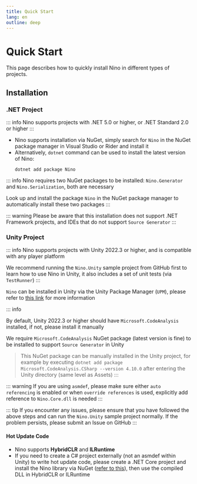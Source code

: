 ```yaml
---
title: Quick Start
lang: en
outline: deep
---
```

# Quick Start

This page describes how to quickly install Nino in different types of projects.


## Installation

### .NET Project

::: info
Nino supports projects with .NET 5.0 or higher, or .NET Standard 2.0 or higher
:::

- Nino supports installation via NuGet, simply search for `Nino` in the NuGet package manager in Visual Studio or Rider and install it
- Alternatively, `dotnet` command can be used to install the latest version of Nino:
    ```shell
    dotnet add package Nino
    ```

::: info
Nino requires two NuGet packages to be installed: `Nino.Generator` and `Nino.Serialization`, both are necessary

Look up and install the package `Nino` in the NuGet package manager to automatically install these two packages
:::

::: warning
Please be aware that this installation does not support .NET Framework projects, and IDEs that do not support `Source Generator`
:::

### Unity Project

::: info
Nino supports projects with Unity 2022.3 or higher, and is compatible with any player platform

We recommend running the `Nino.Unity` sample project from GitHub first to learn how to use Nino in Unity, it also includes a set of unit tests (via `TestRunner`)
:::

`Nino` can be installed in Unity via the Unity Package Manager (`UPM`), please refer to [this link](https://openupm.com/packages/com.jasonxudeveloper.nino/#modal-manualinstallation) for more information


::: info

By default, Unity 2022.3 or higher should have `Microsoft.CodeAnalysis` installed, if not, please install it manually

We require `Microsoft.CodeAnalysis` NuGet package (latest version is fine) to be installed to support `Source Generator` in Unity
   > This NuGet package can be manually installed in the Unity project, for example by executing `dotnet add package Microsoft.CodeAnalysis.CSharp --version 4.10.0` after entering the Unity directory (same level as Assets)
:::

::: warning
If you are using `asmdef`, please make sure either `auto referencing` is enabled or when `override references` is used, explicitly add reference to `Nino.Core.dll` is needed
:::

::: tip
If you encounter any issues, please ensure that you have followed the above steps and can run the `Nino.Unity` sample project normally. If the problem persists, please submit an Issue on GitHub
:::

#### Hot Update Code
- Nino supports **HybridCLR** and **ILRuntime**
- If you need to create a C# project externally (not an asmdef within Unity) to write hot update code, please create a .NET Core project and install the Nino library via NuGet ([refer to this](#net-project)), then use the compiled DLL in HybridCLR or ILRuntime